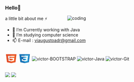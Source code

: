 ### Hello👋

<img align="right" alt="coding" width="300" src="https://user-images.githubusercontent.com/113953361/213626977-78121779-50a4-4cc6-be47-c87df22037ca.gif">

 a little bit about me ⚡

- 🔭 I’m Currently working with Java
- 👯 I’m studying computer science
- 📫 E-mail : viaugustoadr@gmail.com
  

<div style="display: inline_block"><br>
 
  <img align="center" alt="victor-HTML" height="30" width="40" src="https://raw.githubusercontent.com/devicons/devicon/master/icons/html5/html5-original.svg">
  <img align="center" alt="victor-CSS" height="30" width="40" src="https://raw.githubusercontent.com/devicons/devicon/master/icons/css3/css3-original.svg">
  <img align="center" alt="victor-BOOTSTRAP" height="30" width="40"src="https://cdn.jsdelivr.net/gh/devicons/devicon/icons/bootstrap/bootstrap-original-wordmark.svg"/>
  <img align="center" alt="victor-Java" height="30" width="40" src="https://cdn.jsdelivr.net/gh/devicons/devicon/icons/java/java-original-wordmark.svg"/>
  <img align="center" alt="victor-Git" height="30" width="40"src="https://cdn.jsdelivr.net/gh/devicons/devicon/icons/git/git-plain.svg"/>
           
          
</div>
  
 ##
  
<div>  
  <a href = "mailto:viaugustoadr@gmail.com"><img src="https://img.shields.io/badge/-Gmail-%23333?style=for-the-badge&logo=gmail&logoColor=white" target="_blank"></a>
  <a href="https://www.linkedin.com/in/victor-augusto-28445a23b/" target="_blank"><img src="https://img.shields.io/badge/-LinkedIn-%230077B5?style=for-the-badge&logo=linkedin&logoColor=white" target="_blank"></a> 

 </div>
